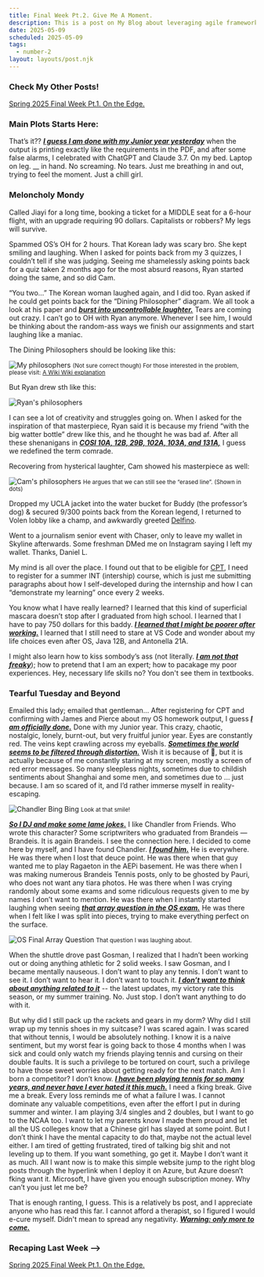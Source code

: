 ```yaml
---
title: Final Week Pt.2. Give Me A Moment.
description: This is a post on My Blog about leveraging agile frameworks.
date: 2025-05-09
scheduled: 2025-05-09
tags:
  - number-2
layout: layouts/post.njk
---
```


<h3>Check My Other Posts!</h3>
<a href="{{ '/posts/spring2025finalweekpt1/' | url }}">Spring 2025 Final Week Pt.1. On the Edge.</a>
<!-- <a href="{{ '/posts/thirdpost/' | url }}">Third post</a> -->

<h3>Main Plots Starts Here:</h3>

That’s it?? ***<u>I guess I am done with my Junior year yesterday***</u> when the output is printing exactly like the requirements in the PDF, and after some false alarms, I celebrated with ChatGPT and Claude 3.7. On my bed. Laptop on leg. __ in hand. No screaming. No tears. Just me breathing in and out, trying to feel the moment. Just a chill girl.

<h3>Meloncholy Mondy</h3>
Called Jiayi for a long time, booking a ticket for a MIDDLE seat for a 6-hour flight, with an upgrade requiring 90 dollars. Capitalists or robbers? My legs will survive. 

Spammed OS’s OH for 2 hours. That Korean lady was scary bro. She kept smiling and laughing. When I asked for points back from my 3 quizzes, I couldn’t tell if she was judging. Seeing me shamelessly asking points back for a quiz taken 2 months ago for the most absurd reasons, Ryan started doing the same, and so did Cam.

“You two…” The Korean woman laughed again, and I did too. Ryan asked if he could get points back for the “Dining Philosopher” diagram. We all took a look at his paper and ***<u>burst into uncontrollable laughter.***</u> Tears are coming out crazy. I can’t go to OH with Ryan anymore. Whenever I see him, I would be thinking about the random-ass ways we finish our assignments and start laughing like a maniac.

The Dining Philosophers should be looking like this:

![My philosophers](/img/blog1.0/my-dining-philosophers.png)
<small>(Not sure correct though)
For those interested in the problem, please visit: [A Wiki Wiki explanation](https://en.wikipedia.org/wiki/Dining_philosophers_problem)</small>

But Ryan drew sth like this:

![Ryan's philosophers](/img/blog1.0/ryans-dining-philosophers.png)

I can see a lot of creativity and struggles going on. When I asked for the inspiration of that masterpiece, Ryan said it is because my friend “with the big watter bottle” drew like this, and he thought he was bad af. After all these shenanigans in ***<u>COSI 10A, 12B, 29B, 102A, 103A, and 131A,***</u> I guess we redefined the term comrade.

Recovering from hysterical laughter, Cam showed his masterpiece as well:

![Cam's philosophers](/img/blog1.0/cams-dining-philosophers.png)
<small>He argues that we can still see the “erased line”. (Shown in dots)</small>

Dropped my UCLA jacket into the water bucket for Buddy (the professor’s dog) & secured 9/300 points back from the Korean legend, I returned to Volen lobby like a champ, and awkwardly greeted [Delfino](https://www.linkedin.com/in/joe-delfino-b274135/). 

Went to a journalism senior event with Chaser, only to leave my wallet in Skyline afterwards. Some freshman DMed me on Instagram saying I left my wallet. Thanks, Daniel L. 

My mind is all over the place. I found out that to be eligible for [CPT](https://en.wikipedia.org/wiki/Curricular_Practical_Training), I need to register for a summer INT (intership) course, which is just me submitting paragraphs about how I self-developed during the internship and how I can “demonstrate my learning” once every 2 weeks.

You know what I have really learned? I learned that this kind of superficial mascara doesn’t stop after I graduated from high school. I learned that I have to pay 750 dollars for this baddy. ***<u>I learned that I might be poorer after working.***</u> I learned that I still need to stare at VS Code and wonder about my life choices even after OS, Java 12B, and Antonella 21A. 

I might also learn how to kiss sombody’s ass (not literally. ***<u>I am not that freaky***</u>); how to pretend that I am an expert; how to pacakage my poor experiences. Hey, necessary life skills no? You don't see them in textbooks.

<h3>Tearful Tuesday and Beyond</h3>

Emailed this lady; emailed that gentleman… After registering for CPT and confirming with James and Pierce about my OS homework output, I guess ***<u>I am officially done.***</u> Done with my Junior year. This crazy, chaotic, nostalgic, lonely, burnt-out, but very fruitful junior year. Eyes are constantly red. The veins kept crawling across my eyeballs. ***<u>Sometimes the world seems to be filtered through distortion.***</u> Wish it is because of 🍃, but it is actually because of me constantly staring at my screen, mostly a screen of red error messages. So many sleepless nights, sometimes due to childish sentiments about Shanghai and some men, and sometimes due to ... just because. I am so scared of it, and I’d rather immerse myself in reality-escaping. 

![Chandler Bing Bing](/img/blog1.0/chandler-bing.webp)
<small>Look at that smile!</small>

***<u>So I DJ and make some lame jokes.***</u> I like Chandler from Friends. Who wrote this character? Some scriptwriters who graduated from Brandeis — Brandeis. It is again Brandeis. I see the connection here. I decided to come here by myself, and I have found Chandler. ***<u>I found him.***</u> He is everywhere. He was there when I lost that deuce point. He was there when that guy wanted me to play Ragaeton in the AEPi basement. He was there when I was making numerous Brandeis Tennis posts, only to be ghosted by Pauri, who does not want any tiara photos. He was there when I was crying randomly about some exams and some ridiculous requests given to me by names I don’t want to mention. He was there when I instantly started laughing when seeing ***<u>that array question in the OS exam.***</u> He was there when I felt like I was split into pieces, trying to make everything perfect on the surface.

![OS Final Array Question](/img/blog1.0/os-array-q.jpg)
<small>That question I was laughing about.</small>

When the shuttle drove past Gosman, I realized that I hadn’t been working out or doing anything athletic for 2 solid weeks. I saw Gosman, and I became mentally nauseous. I don’t want to play any tennis. I don’t want to see it. I don’t want to hear it. I don’t want to touch it. ***<u>I don’t want to think about anything related to it***</u> -- the latest updates, my victory rate this season, or my summer training. No. Just stop. I don’t want anything to do with it.

But why did I still pack up the rackets and gears in my dorm? Why did I still wrap up my tennis shoes in my suitcase? I was scared again. I was scared that without tennis, I would be absolutely nothing. I know it is a naive sentiment, but my worst fear is going back to those 4 months when I was sick and could only watch my friends playing tennis and cursing on their double faults. It is such a privilege to be tortured on court, such a privilege to have those sweet worries about getting ready for the next match. Am I born a competitor? I don’t know. ***<u>I have been playing tennis for so many years, and never have I ever hated it this much.***</u> I need a fking break. Give me a break. Every loss reminds me of what a failure I was. I cannot dominate any valuable competitions, even after the effort I put in during summer and winter. I am playing 3/4 singles and 2 doubles, but I want to go to the NCAA too. I want to let my parents know I made them proud and let all the US colleges know that a Chinese girl has slayed at some point. But I don’t think I have the mental capacity to do that, maybe not the actual level either. I am tired of getting frustrated, tired of talking big shit and not leveling up to them. If you want something, go get it. Maybe I don’t want it as much. All I want now is to make this simple website jump to the right blog posts through the hyperlink when I deploy it on Azure, but Azure doesn’t fking want it. Microsoft, I have given you enough subscription money. Why can’t you just let me be?

That is enough ranting, I guess. This is a relatively bs post, and I appreciate anyone who has read this far. I cannot afford a therapist, so I figured I would e-cure myself. Didn't mean to spread any negativity. ***<u>Warning: only more to come.***</u>

<h3>Recaping Last Week --> </h3>
<a href="{{ '/posts/spring2025finalweekpt1/' | url }}">Spring 2025 Final Week Pt.1. On the Edge.</a>


<!-- # Test SVG

![Test Share SVG](/img/share.svg)

# Test Relative Local Image

![Test Share SVG](../../img/doener.jpg)

# Test PNG

![Png By @clipartmax.com](https://www.clipartmax.com/png/full/0-9896_film-clipart-free-to-use-public-domain-movie-clip-art-directors-board.png) -->
